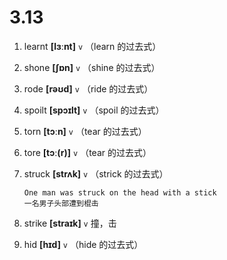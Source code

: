 # 3.13

1. learnt **[lɜːnt]** `v` （learn 的过去式）

2. shone **[ʃɒn]** `v` （shine 的过去式）

3. rode **[rəʊd]** `v` （ride 的过去式）

4. spoilt **[spɔɪlt]** `v` （spoil 的过去式）

5. torn **[tɔːn]** `v` （tear 的过去式）

6. tore **[tɔː(r)]** `v` （tear 的过去式）

7. struck **[strʌk]** `v` （strick 的过去式）

   ```
   One man was struck on the head with a stick
   一名男子头部遭到棍击
   ```

8. strike **[straɪk]** `v` 撞，击

9. hid **[hɪd]** `v` （hide 的过去式）
